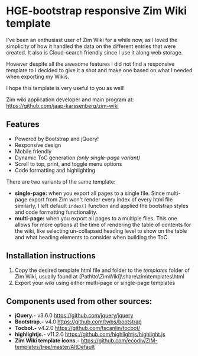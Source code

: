 # HGE-bootstrap responsive Zim Wiki template
I've been an enthusiast user of Zim Wiki for a while now, as I loved the simplicity of how it handled the data on the different entries that were created. It also is Cloud-search friendly since I use it along web storage. 

However despite all the awesome features I did not find a responsive template to I decided to give it a shot and make one based on what I needed when exporting my Wikis. 

I hope this template is very useful to you as well! 

Zim wiki application developer and main program at: https://github.com/jaap-karssenberg/zim-wiki

## Features 
- Powered by Bootstrap and jQuery!
- Responsive design
- Mobile friendly
- Dynamic ToC generation *(only single-page variant)*
- Scroll to top, print, and toggle menu options
- Code formatting and highlighting

There are two variants of the same template:
- **single-page:** when you export all pages to a single file. Since multi-page export from Zim won't render every index of every html file similarly, I left default `index()` function and applied the bootstrap styles and code formatting functionality. 
- **multi-page:** when you export all pages to a multiple files. This one allows for more options at the time of rendering the table of contents for the wiki, like selecting un-collapsed heading level to show on the table and what heading elements to consider when building the ToC. 


## Installation instructions 
1. Copy the desired template html file and folder to the *templates* folder of Zim Wiki, usually found at [Path\to\ZimWiki]\share\zim\templates\html
2. Export your wiki using either multi-page or single-page templates

## Components used from other sources: 
- **jQuery.-** v3.6.0 https://github.com/jquery/jquery
- **Bootstrap.-** v4.0 https://github.com/twbs/bootstrap
- **Tocbot.-** v4.2.0 https://github.com/tscanlin/tocbot/
- **highlightjs.-** v11.2.0 https://github.com/highlightjs/highlight.js
- **Zim Wiki template icons.-** https://github.com/ecodiv/ZIM-templates/tree/master/AltDefault
